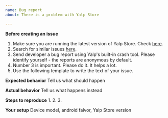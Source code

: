 ```yaml
---
name: Bug report
about: There is a problem with Yalp Store

---
```


**Before creating an issue**
1. Make sure you are running the latest version of Yalp Store. Check [here](https://github.com/yeriomin/YalpStore/releases/latest).
2. Search for similar issues [here](https://github.com/yeriomin/YalpStore/issues?q=is%3Aissue).
3. Send developer a bug report using Yalp's built-in crash tool. Please identify yourself - the reports are anonymous by default.
4. Number 3 is important. Please do it. It helps a lot.
5. Use the following template to write the text of your issue.

**Expected behavior**
Tell us what should happen

**Actual behavior**
Tell us what happens instead

**Steps to reproduce**
1.
2.
3.

**Your setup**
Device model, android falvor, Yalp Store version
